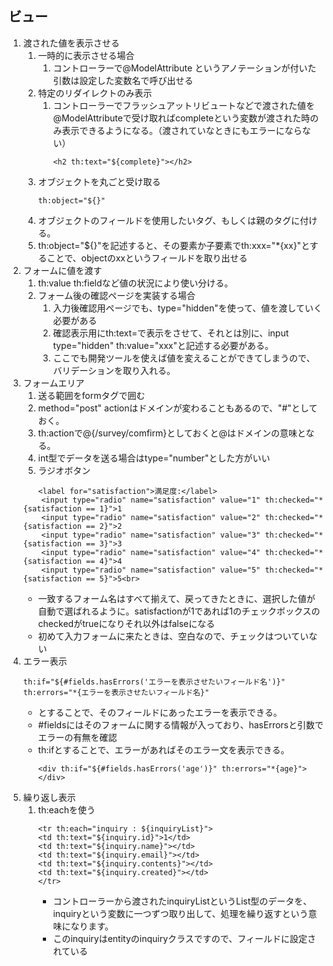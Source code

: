 ## ビュー
1. 渡された値を表示させる
    1. 一時的に表示させる場合
        1. コントローラーで@ModelAttribute というアノテーションが付いた引数は設定した変数名で呼び出せる
    1. 特定のリダイレクトのみ表示
        1. コントローラーでフラッシュアットリビュートなどで渡された値を@ModelAttributeで受け取ればcompleteという変数が渡された時のみ表示できるようになる。（渡されていなときにもエラーにならない）
            ```
            <h2 th:text="${complete}"></h2>
            ```
    1. オブジェクトを丸ごと受け取る
        ```
        th:object="${}" 
        ```  
    1. オブジェクトのフィールドを使用したいタグ、もしくは親のタグに付ける。
    1. th:object="${}"を記述すると、その要素か子要素でth:xxx="*{xx}"とすることで、objectのxxというフィールドを取り出せる
1. フォームに値を渡す
    1. th:value th:fieldなど値の状況により使い分ける。
    1. フォーム後の確認ページを実装する場合
        1. 入力後確認用ページでも、type="hidden"を使って、値を渡していく必要がある
        1. 確認表示用にth:text=で表示をさせて、それとは別に、input type="hidden" th:value="xxx"と記述する必要がある。
        1. ここでも開発ツールを使えば値を変えることができてしまうので、バリデーションを取り入れる。
1. フォームエリア
    1. 送る範囲をformタグで囲む
    1. method="post" actionはドメインが変わることもあるので、"#"としておく。
    1. th:actionで@{/survey/comfirm}としておくと@はドメインの意味となる。
    1. int型でデータを送る場合はtype="number"とした方がいい
    1. ラジオボタン
    ```
    　　<label for="satisfaction">満足度:</label>
        <input type="radio" name="satisfaction" value="1" th:checked="*{satisfaction == 1}">1
        <input type="radio" name="satisfaction" value="2" th:checked="*{satisfaction == 2}">2
        <input type="radio" name="satisfaction" value="3" th:checked="*{satisfaction == 3}">3
        <input type="radio" name="satisfaction" value="4" th:checked="*{satisfaction == 4}">4
        <input type="radio" name="satisfaction" value="5" th:checked="*{satisfaction == 5}">5<br>
    ```
    * 一致するフォーム名はすべて揃えて、戻ってきたときに、選択した値が自動で選ばれるように。satisfactionが1であれば1のチェックボックスのcheckedがtrueになりそれ以外はfalseになる
    * 初めて入力フォームに来たときは、空白なので、チェックはついていない
1. エラー表示
    ```
    th:if="${#fields.hasErrors('エラーを表示させたいフィールド名')}" th:errors="*{エラーを表示させたいフィールド名}"
    ```
    * とすることで、そのフィールドにあったエラーを表示できる。
    * #fieldsにはそのフォームに関する情報が入っており、hasErrorsと引数でエラーの有無を確認
    * th:ifとすることで、エラーがあればそのエラー文を表示できる。
        ```
        <div th:if="${#fields.hasErrors('age')}" th:errors="*{age}"></div>
        ```
1. 繰り返し表示
    1. th:eachを使う
        ```
        <tr th:each="inquiry : ${inquiryList}">
		<td th:text="${inquiry.id}">1</td>
		<td th:text="${inquiry.name}"></td>
		<td th:text="${inquiry.email}"></td>
		<td th:text="${inquiry.contents}"></td>
		<td th:text="${inquiry.created}"></td>
	    </tr>
        ```
        * コントローラーから渡されたinquiryListというList型のデータを、inquiryという変数に一つずつ取り出して、処理を繰り返すという意味になります。
        * このinquiryはentityのinquiryクラスですので、フィールドに設定されている
